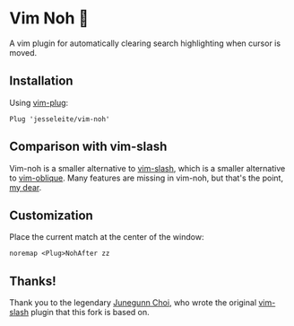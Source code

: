 # Vim Noh 🔎

A vim plugin for automatically clearing search highlighting when cursor is moved.

## Installation

Using [vim-plug](https://github.com/junegunn/vim-plug):

```vim
Plug 'jesseleite/vim-noh'
```

## Comparison with vim-slash

Vim-noh is a smaller alternative to [vim-slash](https://github.com/junegunn/vim-slash), which is a smaller alternative to [vim-oblique](https://github.com/junegunn/vim-oblique).  Many features are missing in vim-noh, but that's the point, [my dear](https://www.youtube.com/watch?v=GQ5ICXMC4xY).

## Customization

Place the current match at the center of the window:

```vim
noremap <Plug>NohAfter zz
```

## Thanks!

Thank you to the legendary [Junegunn Choi](https://github.com/junegunn), who wrote the original [vim-slash](https://github.com/junegunn/vim-slash) plugin that this fork is based on.

